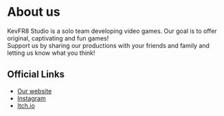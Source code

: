 # About us
KevFR8 Studio is a solo team developing video games. Our goal is to offer original, captivating and fun games! <br>
Support us by sharing our productions with your friends and family and letting us know what you think!

## Official Links
- [Our website](https://kevfr8studio.github.io)
- [Instagram](https://www.instagram.com/kevfr8studio/)
- [Itch.io](https://kevfr8sutdio.itch.io)
